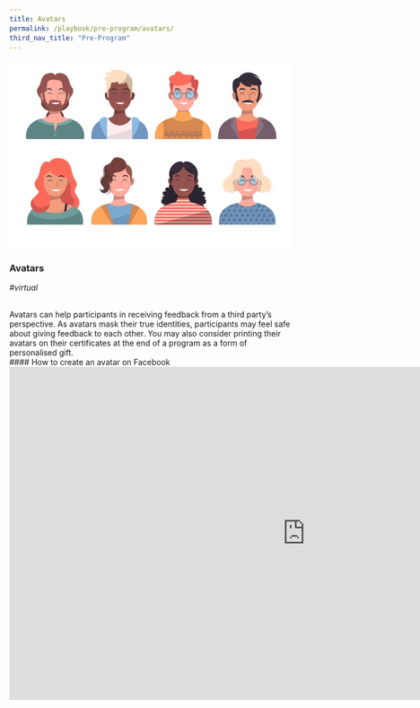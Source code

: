 ```yaml
---
title: Avatars
permalink: /playbook/pre-program/avatars/
third_nav_title: "Pre-Program"
---
```

![Avatars](/images/avatars.jpg)
### Avatars
*#virtual*

<br/>
Avatars can help participants in receiving feedback from a third party’s perspective. As avatars mask their true identities, participants may feel safe about giving feedback to each other. You may also consider printing their avatars on their certificates at the end of a program as a form of personalised gift.

<br/>
#### How to create an avatar on Facebook 
<iframe width="1053" height="594" src="https://www.youtube.com/embed/5PsKsj2fgMg" frameborder="0" allow="accelerometer; autoplay; encrypted-media; gyroscope; picture-in-picture" allowfullscreen></iframe>
